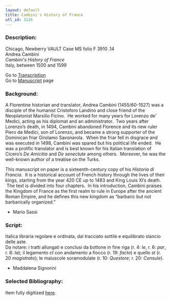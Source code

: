 ```yaml
---
layout: default
title: Cambini's History of France
utl_id: 3116
---
```


###  Description:

Chicago, Newberry VAULT Case MS folio F 3910 .14<br>
Andrea Cambini<br>
_Cambini's History of France_<br>
Italy, between 1500 and 1599

Go to [Transcription](https://centerfordigitalhumanities.github.io/Newberry-Italian-paleography/transcription/044)<br>
Go to [Manuscript](https://centerfordigitalhumanities.github.io/Newberry-Italian-paleography/www/record.html?id=044) page 

###  Background:

A Florentine historian and translator, Andrea Cambini (1455/60-1527) was a disciple of the humanist Cristoforo Landino and close friend of the Neoplatonist Marsilio Ficino.  He worked for many years for Lorenzo de’ Medici, acting as his diplomat and an administrator.  Two years after Lorenzo’s death, in 1494, Cambini abandoned Florence and its new ruler Piero de Medici, son of Lorenzo, and became a strong supporter of the Dominican friar Girolamo Savonarola.  When the friar fell in disgrace and was executed in 1498, Cambini was spared but his political life ended.  He was a prolific translator and is best known for his Italian translation of Cicero’s <i>De Amicitia</i> and <i>De senectute</i> among others.  Moreover, he was the well-known author of a treatise on the Turks.

This manuscript on paper is a sixteenth-century copy of his <i>Historia di Francia</i>.  It is a historical account of French history through the lives of their kings, starting from the year 420 CE up to 1483 and King Louis XI’s death.  The text is divided into four chapters.  In his introduction, Cambini praises the Kingdom of France as the first realm to rule in Europe after the ancient Roman Empire, and he defines this new kingdom as “barbaric but not barbarically organized.”<br>
- Mario Sassi

###  Script:

Italica libraria regolare e ordinata, dal tracciato sottile e equilibrato slancio delle aste.<br>
Da notare: i tratti allungati e conclusi da bottone in fine riga (r. 4: _le_, r. 6: _par_, r. 8: _la_); il legamento _ct_ con andamento a fiocco (r. 19: _facto_) e quello _st_ (r. 20 _magistrato_); le maiuscole soramodulate (r. 10: _Questore_; r. 20: _Consule_).<br>
- Maddalena Signorini

###  Selected Bibliography:

Item fully digitized [here](http://digcoll.newberry.org/#/item/ia-case_ms_f_3910_146).

